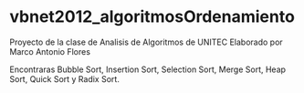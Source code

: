 # vbnet2012_algoritmosOrdenamiento
Proyecto de la clase de Analisis de Algoritmos de UNITEC
Elaborado por Marco Antonio Flores

Encontraras
Bubble Sort, Insertion Sort, Selection Sort, Merge Sort, Heap Sort, Quick Sort y Radix Sort.
